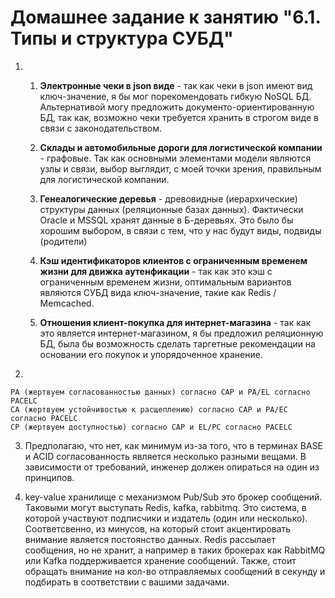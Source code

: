 # Домашнее задание к занятию "6.1. Типы и структура СУБД"

1. 
    1. **Электронные чеки в json виде** - так как чеки в json имеют вид ключ-значение, я бы мог порекомендовать гибкую NoSQL БД. Альтернативой могу предложить документо-ориентированную БД, так как, возможно чеки требуется хранить в строгом виде в связи с законодательством.

    2. **Склады и автомобильные дороги для логистической компании** - графовые. Так как основными элементами модели являются узлы и связи, выбор выглядит, с моей точки зрения, правильным для логистической компании.

    3. **Генеалогические деревья** - древовидные (иерархические) структуры данных (реляционные базах данных). Фактически Oracle и MSSQL хранят данные в Б-деревьях. Это было бы хорошим выбором, в связи с тем, что у нас будут виды, подвиды (родители)

    4. **Кэш идентификаторов клиентов с ограниченным временем жизни для движка аутенфикации** - так как это кэш с ограниченным временем жизни, оптимальным вариантов являются CУБД вида ключ-значение, такие как Redis / Memcached.

    5. **Отношения клиент-покупка для интернет-магазина** - так как это является интернет-магазином, я бы предложил реляционную БД, была бы возможность сделать таргетные рекомендации на основании его покупок и упорядоченное хранение.

2. 

```
PA (жертвуем согласованностью данных) согласно CAP и PA/EL согласно PACELC
CA (жертвуем устойчивостью к расщеплению) согласно CAP и PA/EC согласно PACELC
CP (жертвуем доступностью) согласно CAP и EL/PC согласно PACELC
```

3. Предполагаю, что нет, как минимум из-за того, что в терминах BASE и ACID согласованность является несколько разными вещами. В зависимости от требований, инженер должен опираться на один из принципов.

4. key-value хранилище с механизмом Pub/Sub это брокер сообщений. Таковыми могут выступать Redis, kafka, rabbitmq. Это система, в которой участвуют  подписчики и издатель (один или несколько). Соответсвенно, из минусов, на который стоит акцентировать внимание является постоянство данных. Redis рассылает сообщения, но не хранит, а например в таких брокерах как RabbitMQ или Kafka поддерживается хранение сообщений. Также, стоит обращать внимание на кол-во отправляемых сообщений в секунду и подбирать в соответствии с вашими задачами. 
